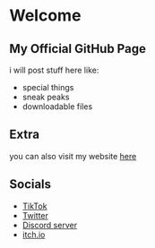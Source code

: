 # Welcome
## My Official GitHub Page
 i will post stuff here like:
 - special things
 - sneak peaks
 - downloadable files



 ## Extra
  you can also visit my website [here](https://rizl08gozl.github.io/Rizl/)
  
  
  
 
## Socials
 - [TikTok](https://www.tiktok.com/@rizl_dev)
 - [Twitter](https://twitter.com/Rizl08gozl)
 - [Discord server](https://discord.gg/S3MrPnztXs)
 - [itch.io](https://rizl-08gozl.itch.io/)
